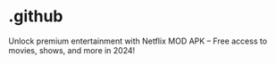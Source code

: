# .github
Unlock premium entertainment with Netflix MOD APK – Free access to movies, shows, and more in 2024!
